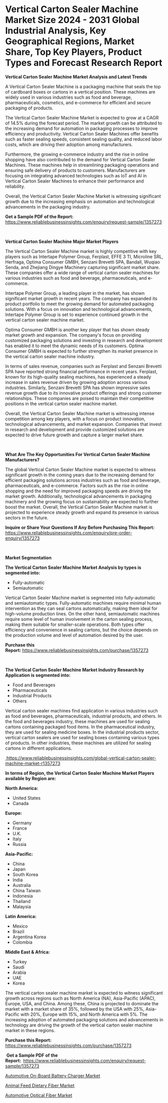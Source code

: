 <p><h1>Vertical Carton Sealer Machine Market Size 2024 - 2031 Global Industrial Analysis, Key Geographical Regions, Market Share, Top Key Players, Product Types and Forecast Research Report</h1></p><p><strong>Vertical Carton Sealer Machine Market Analysis and Latest Trends</strong></p>
<p><p>A Vertical Carton Sealer Machine is a packaging machine that seals the top of cardboard boxes or cartons in a vertical position. These machines are widely used in various industries such as food and beverage, pharmaceuticals, cosmetics, and e-commerce for efficient and secure packaging of products.</p><p>The Vertical Carton Sealer Machine Market is expected to grow at a CAGR of 14.5% during the forecast period. The market growth can be attributed to the increasing demand for automation in packaging processes to improve efficiency and productivity. Vertical Carton Sealer Machines offer benefits such as faster sealing speeds, consistent sealing quality, and reduced labor costs, which are driving their adoption among manufacturers.</p><p>Furthermore, the growing e-commerce industry and the rise in online shopping have also contributed to the demand for Vertical Carton Sealer Machines. These machines help in streamlining packaging operations and ensuring safe delivery of products to customers. Manufacturers are focusing on integrating advanced technologies such as IoT and AI in Vertical Carton Sealer Machines to enhance their performance and reliability.</p><p>Overall, the Vertical Carton Sealer Machine Market is witnessing significant growth due to the increasing emphasis on automation and technological advancements in the packaging industry.</p></p>
<p><strong>Get a Sample PDF of the Report:&nbsp;</strong> <a href="https://www.reliablebusinessinsights.com/enquiry/request-sample/1357273">https://www.reliablebusinessinsights.com/enquiry/request-sample/1357273</a></p>
<p>&nbsp;</p>
<p><strong>Vertical Carton Sealer Machine Major Market Players</strong></p>
<p><p>The Vertical Carton Sealer Machine market is highly competitive with key players such as Intertape Polymer Group, Ferplast, EFFE 3 TI, Microline SRL, Herfraga, Optima Consumer GMBH, Senzani Brevetti SPA, Bandall, Wuqiao Senda, and Zhejiang Dingye Machinery capturing significant market share. These companies offer a wide range of vertical carton sealer machines for various industries such as food and beverage, pharmaceuticals, and e-commerce.</p><p>Intertape Polymer Group, a leading player in the market, has shown significant market growth in recent years. The company has expanded its product portfolio to meet the growing demand for automated packaging solutions. With a focus on innovation and technological advancements, Intertape Polymer Group is set to experience continued growth in the vertical carton sealer machine market.</p><p>Optima Consumer GMBH is another key player that has shown steady market growth and expansion. The company's focus on providing customized packaging solutions and investing in research and development has enabled it to meet the dynamic needs of its customers. Optima Consumer GMBH is expected to further strengthen its market presence in the vertical carton sealer machine industry.</p><p>In terms of sales revenue, companies such as Ferplast and Senzani Brevetti SPA have reported strong financial performance in recent years. Ferplast, known for its high-quality sealing machines, has experienced a steady increase in sales revenue driven by growing adoption across various industries. Similarly, Senzani Brevetti SPA has shown impressive sales revenue growth due to its innovative product offerings and strong customer relationships. These companies are poised to maintain their competitive positions in the vertical carton sealer machine market.</p><p>Overall, the Vertical Carton Sealer Machine market is witnessing intense competition among key players, with a focus on product innovation, technological advancements, and market expansion. Companies that invest in research and development and provide customized solutions are expected to drive future growth and capture a larger market share.</p></p>
<p>&nbsp;</p>
<p><strong>What Are The Key Opportunities For Vertical Carton Sealer Machine Manufacturers?</strong></p>
<p><p>The global Vertical Carton Sealer Machine market is expected to witness significant growth in the coming years due to the increasing demand for efficient packaging solutions across industries such as food and beverage, pharmaceuticals, and e-commerce. Factors such as the rise in online shopping and the need for improved packaging speeds are driving the market growth. Additionally, technological advancements in packaging machinery and the growing focus on sustainability are expected to further boost the market. Overall, the Vertical Carton Sealer Machine market is projected to experience steady growth and expand its presence in various sectors in the future.</p></p>
<p><strong>Inquire or Share Your Questions If Any Before Purchasing This Report:</strong> <a href="https://www.reliablebusinessinsights.com/enquiry/pre-order-enquiry/1357273">https://www.reliablebusinessinsights.com/enquiry/pre-order-enquiry/1357273</a></p>
<p>&nbsp;</p>
<p><strong>Market Segmentation</strong></p>
<p><strong>The Vertical Carton Sealer Machine Market Analysis by types is segmented into:</strong></p>
<p><ul><li>Fully-automatic</li><li>Semiautomatic</li></ul></p>
<p><p>Vertical Carton Sealer Machine market is segmented into fully-automatic and semiautomatic types. Fully-automatic machines require minimal human intervention as they can seal cartons automatically, making them ideal for high-volume production lines. On the other hand, semiautomatic machines require some level of human involvement in the carton sealing process, making them suitable for smaller-scale operations. Both types offer efficiency and convenience in sealing cartons, but the choice depends on the production volume and level of automation desired by the user.</p></p>
<p><strong>Purchase this Report:&nbsp;</strong><a href="https://www.reliablebusinessinsights.com/purchase/1357273">https://www.reliablebusinessinsights.com/purchase/1357273</a></p>
<p>&nbsp;</p>
<p><strong>The Vertical Carton Sealer Machine Market Industry Research by Application is segmented into:</strong></p>
<p><ul><li>Food and Beverages</li><li>Pharmaceuticals</li><li>Industrial Products</li><li>Others</li></ul></p>
<p><p>Vertical carton sealer machines find application in various industries such as food and beverages, pharmaceuticals, industrial products, and others. In the food and beverages industry, these machines are used for sealing cartons containing packaged food items. In the pharmaceutical industry, they are used for sealing medicine boxes. In the industrial products sector, vertical carton sealers are used for sealing boxes containing various types of products. In other industries, these machines are utilized for sealing cartons in different applications.</p></p>
<p><a href="https://www.reliablebusinessinsights.com/global-vertical-carton-sealer-machine-market-r1357273">&nbsp;https://www.reliablebusinessinsights.com/global-vertical-carton-sealer-machine-market-r1357273</a></p>
<p><strong>In terms of Region, the Vertical Carton Sealer Machine Market Players available by Region are:</strong></p>
<p>
    <p> <strong> North America: </strong>
        <ul>
            <li>United States</li>
            <li>Canada</li>
        </ul>
        </p> 
    <p> <strong> Europe: </strong>
        <ul>
            <li>Germany</li>
            <li>France</li>
            <li>U.K.</li>
            <li>Italy</li>
            <li>Russia</li>
        </ul>
        </p> 
    <p> <strong> Asia-Pacific: </strong>
        <ul>
            <li>China</li>
            <li>Japan</li>
            <li>South Korea</li>
            <li>India</li>
            <li>Australia</li>
            <li>China Taiwan</li>
            <li>Indonesia</li>
            <li>Thailand</li>
            <li>Malaysia</li>
        </ul>
        </p> 
    <p> <strong> Latin America: </strong>
        <ul>
            <li>Mexico</li>
            <li>Brazil</li>
            <li>Argentina Korea</li>
            <li>Colombia</li>
        </ul>
        </p> 
    <p> <strong> Middle East & Africa: </strong>
        <ul>
            <li>Turkey</li>
            <li>Saudi</li>
            <li>Arabia</li>
            <li>UAE</li>
            <li>Korea</li>
        </ul>
    </p>
    </p>
<p><p>The vertical carton sealer machine market is expected to witness significant growth across regions such as North America (NA), Asia-Pacific (APAC), Europe, USA, and China. Among these, China is projected to dominate the market with a market share of 35%, followed by the USA with 25%, Asia-Pacific with 20%, Europe with 15%, and North America with 5%. The increasing adoption of automated packaging solutions and advancements in technology are driving the growth of the vertical carton sealer machine market in these regions.</p></p>
<p><strong>Purchase this Report: </strong><a href="https://www.reliablebusinessinsights.com/purchase/1357273">https://www.reliablebusinessinsights.com/purchase/1357273</a></p>
<p>&nbsp;<strong>Get a Sample PDF of the Report:&nbsp;&nbsp;</strong><a href="https://www.reliablebusinessinsights.com/enquiry/request-sample/1357273">https://www.reliablebusinessinsights.com/enquiry/request-sample/1357273</a></p>
<p><strong></strong></p>
<p><p><a href="https://www.linkedin.com/pulse/insights-automotive-on-board-battery-charger-industry-market-dcypf">Automotive On-Board Battery Charger Market</a></p><p><a href="https://www.linkedin.com/pulse/animal-feed-dietary-fiber-market-emerging-trends-future-3ugze">Animal Feed Dietary Fiber Market</a></p><p><a href="https://www.linkedin.com/pulse/automotive-optical-fiber-industry-analysis-report-its-market-u1bif">Automotive Optical Fiber Market</a></p></p>